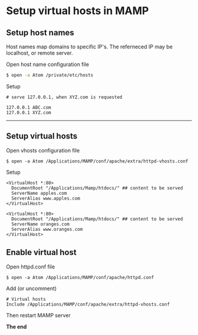 # Setup virtual hosts in MAMP

## Setup host names

Host names map domains to specific IP's. The referneced IP may be localhost, or remote server.

Open host name configuration file

```bash
$ open -a Atom /private/etc/hosts
```

Setup

```
# serve 127.0.0.1, when XYZ.com is requested

127.0.0.1 ABC.com
127.0.0.1 XYZ.com
```

***

## Setup virtual hosts

Open vhosts configuration file

```shell
$ open -a Atom /Applications/MAMP/conf/apache/extra/httpd-vhosts.conf
```

Setup

```
<VirtualHost *:80>
  DocumentRoot "/Applications/Mamp/htdocs/" ## content to be served
  ServerName apples.com
  ServerAlias www.apples.com
</VirtualHost>

<VirtualHost *:80>
  DocumentRoot "/Applications/Mamp/htdocs/" ## content to be served
  ServerName oranges.com
  ServerAlias www.oranges.com
</VirtualHost>
```

## Enable virtual host

Open httpd.conf file

```
$ open -a Atom /Applications/MAMP/conf/apache/httpd.conf
```

Add (or uncomment)

```
# Virtual hosts
Include /Applications/MAMP/conf/apache/extra/httpd-vhosts.conf
```

Then restart MAMP server

**The end**
